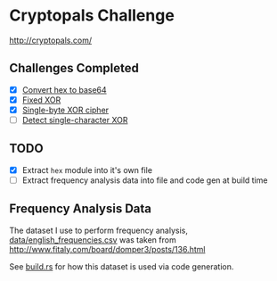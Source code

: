 # Cryptopals Challenge

http://cryptopals.com/


## Challenges Completed

- [x] [Convert hex to base64](http://cryptopals.com/sets/1/challenges/1)
- [x] [Fixed XOR](http://cryptopals.com/sets/1/challenges/2)
- [x] [Single-byte XOR cipher](http://cryptopals.com/sets/1/challenges/3)
- [ ] [Detect single-character XOR](http://cryptopals.com/sets/1/challenges/4)

## TODO

- [x] Extract `hex` module into it's own file
- [ ] Extract frequency analysis data into file and code gen at build time

## Frequency Analysis Data

The dataset I use to perform frequency analysis, [data/english_frequencies.csv](data/english_frequencies.csv) was taken from  http://www.fitaly.com/board/domper3/posts/136.html

See [build.rs](build.rs) for how this dataset is used via code generation.


